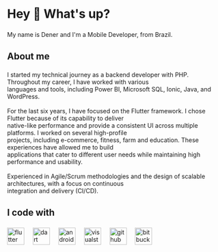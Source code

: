<h1 align="left">Hey 👋 What's up?</h1>

###

<p align="left">My name is Dener and I'm a Mobile Developer, from Brazil.</p>

###

<h2 align="left">About me</h2>

###

<p align="left">I started my technical journey as a backend developer with PHP. Throughout my career, I have worked with various <br>languages and tools, including Power BI, Microsoft SQL, Ionic, Java, and WordPress. <br> <br>For the last six years, I have focused on the Flutter framework. I chose Flutter because of its capability to deliver <br>native-like performance and provide a consistent UI across multiple platforms. I worked on several high-profile <br>projects, including e-commerce, fitness, farm and education. These experiences have allowed me to build <br>applications that cater to different user needs while maintaining high performance and usability. <br> <br>Experienced in Agile/Scrum methodologies and the design of scalable architectures, with a focus on continuous <br>integration and delivery (CI/CD).</p>

###

<h2 align="left">I code with</h2>

###

<div align="left">
  <img src="https://cdn.jsdelivr.net/gh/devicons/devicon/icons/flutter/flutter-original.svg" height="40" alt="flutter logo"  />
  <img width="12" />
  <img src="https://cdn.jsdelivr.net/gh/devicons/devicon/icons/dart/dart-original.svg" height="40" alt="dart logo"  />
  <img width="12" />
  <img src="https://cdn.jsdelivr.net/gh/devicons/devicon/icons/androidstudio/androidstudio-original.svg" height="40" alt="androidstudio logo"  />
  <img width="12" />
  <img src="https://cdn.jsdelivr.net/gh/devicons/devicon/icons/visualstudio/visualstudio-plain.svg" height="40" alt="visualstudio logo"  />
  <img width="12" />
  <img src="https://cdn.jsdelivr.net/gh/devicons/devicon/icons/github/github-original.svg" height="40" alt="github logo"  />
  <img width="12" />
  <img src="https://cdn.jsdelivr.net/gh/devicons/devicon/icons/bitbucket/bitbucket-original.svg" height="40" alt="bitbucket logo"  />
</div>

###
